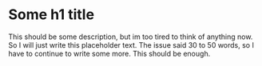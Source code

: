 # Some h1 title

This should be some description, but im too tired to think of anything now. So I will just write this placeholder text. The issue said 30 to 50 words, so I have to continue to write some more. This should be enough.